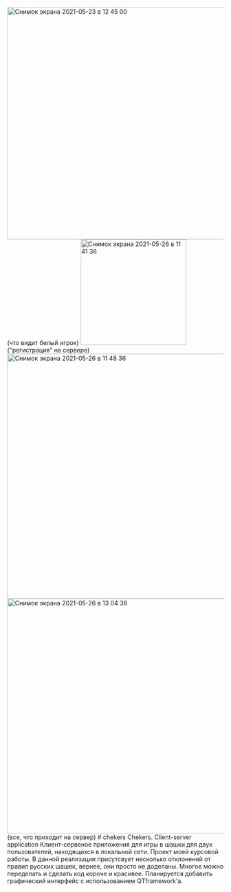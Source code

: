 <img width="541" alt="Снимок экрана 2021-05-23 в 12 45 00" src="https://user-images.githubusercontent.com/72802588/120887658-de7b8700-c5fc-11eb-8fbf-352c6854ddce.png"> 
(что видит белый игрок)
<img width="246" alt="Снимок экрана 2021-05-26 в 11 41 36" src="https://user-images.githubusercontent.com/72802588/120887667-e5a29500-c5fc-11eb-93ad-144a9b727923.png">
("регистрация" на сервере)
<img width="570" alt="Снимок экрана 2021-05-26 в 11 48 36" src="https://user-images.githubusercontent.com/72802588/120887672-e9ceb280-c5fc-11eb-949b-a9c91173a9dc.png">
<img width="547" alt="Снимок экрана 2021-05-26 в 13 04 38" src="https://user-images.githubusercontent.com/72802588/120887680-f226ed80-c5fc-11eb-91d1-2cf154c95e38.png"> 
(все, что приходит на сервер)
# chekers
Chekers. Client-server application  
Клиент-сервеное приложения для игры в шашки для двух пользователей, находящихся в локальной сети. Проект моей курсовой работы. 
В данной реализации присутсвует несколько отклонений от правил русских шашек, вернее, они просто не доделаны.
Многое можно переделать и сделать код короче и красивее.
Планируется добавить графический интерфейс с использованием QTframework'а.
